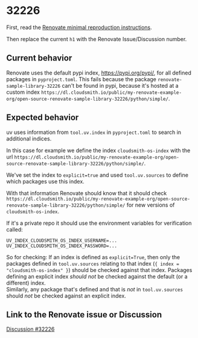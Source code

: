 # 32226

First, read the [Renovate minimal reproduction instructions](https://github.com/renovatebot/renovate/blob/main/docs/development/minimal-reproductions.md).

Then replace the current `h1` with the Renovate Issue/Discussion number.

## Current behavior

Renovate uses the default pypi index, https://pypi.org/pypi/, for all defined packages in `pyproject.toml`.
This fails because the package `renovate-sample-library-32226` can't be found in pypi, because it's hosted at a custom index `https://dl.cloudsmith.io/public/my-renovate-example-org/open-source-renovate-sample-library-32226/python/simple/`.


## Expected behavior

uv uses information from `tool.uv.index` in `pyproject.toml` to search in additional indices.

In this case for example we define the index `cloudsmith-os-index` with the url `https://dl.cloudsmith.io/public/my-renovate-example-org/open-source-renovate-sample-library-32226/python/simple/`.

We've set the index to `explicit=true` and used `tool.uv.sources` to define which packages use this index.

With that information Renovate should know that it should check `https://dl.cloudsmith.io/public/my-renovate-example-org/open-source-renovate-sample-library-32226/python/simple/` for new versions of `cloudsmith-os-index`.

If it's a private repo it should use the environment variables for verification called:
```
UV_INDEX_CLOUDSMITH_OS_INDEX_USERNAME=...
UV_INDEX_CLOUDSMITH_OS_INDEX_PASSWORD=...
```

So for checking: If an index is defined as `explicit=True`, then only the packages defined in `tool.uv.sources` relating to that index (`{ index = "cloudsmith-os-index" }`) should be checked against that index. 
Packages defining an explicit index *should not* be checked against the default (or a different) index.  
Similarly, any package that's defined and that is *not* in `tool.uv.sources` should *not* be checked against an explicit index.

## Link to the Renovate issue or Discussion

[Discussion #32226](https://github.com/renovatebot/renovate/discussions/32226)
